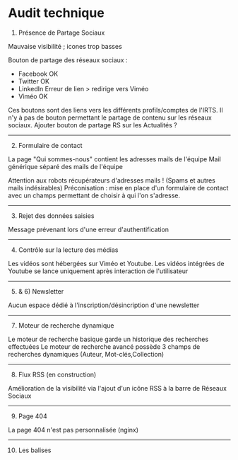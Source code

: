 # Audit technique

1) Présence de Partage Sociaux

Mauvaise visibilité ; icones trop basses

Bouton de partage des réseaux sociaux :
- Facebook   OK
- Twitter    OK
- LinkedIn   Erreur de lien > redirige vers Viméo
- Viméo      OK

Ces boutons sont des liens vers les différents profils/comptes de l'IRTS.
Il n'y à pas de bouton permettant le partage de contenu sur les réseaux sociaux.
Ajouter bouton de partage RS sur les Actualités ?

___

2) Formulaire de contact

La page "Qui sommes-nous" contient les adresses mails de l'équipe
Mail générique séparé des mails de l'équipe

Attention aux robots récupérateurs d'adresses mails ! (Spams et autres mails indésirables)
Préconisation : mise en place d'un formulaire de contact avec un champs permettant de choisir à qui l'on s'adresse.

___

3) Rejet des données saisies

Message prévenant lors d'une erreur d'authentification

___

4) Contrôle sur la lecture des médias

Les vidéos sont hébergées sur Viméo et Youtube.
Les vidéos intégrées de Youtube se lance uniquement après interaction de l'utilisateur

___

5) & 6) Newsletter

Aucun espace dédié à l'inscription/désincription d'une newsletter

___

7) Moteur de recherche dynamique

Le moteur de recherche basique garde un historique des recherches effectuées
Le moteur de recherche avancé possède 3 champs de recherches dynamiques (Auteur, Mot-clés,Collection) 

___

8) Flux RSS (en construction)

Amélioration de la visibilité via l'ajout d'un icône RSS à la barre de Réseaux Sociaux

___

9) Page 404

La page 404 n'est pas personnalisée (nginx)

___

10) Les balises <title>

Chaques pages possède un contenu de balise <title> différents

___

11) Les balises meta "keywords" & "description"

Le contenu des balises meta "keywords" et "description" sont identiques sur toutes les pages du sites avec pour contenu :

- keywords : "OPAC, web, library, opensource, catalog, catalogue, bibliothèque, médiathèque, pmb, phpmybibli"
- description : "Catalogue en ligne Nom de bibliothèque"

___

12) Réecriture des URLs

Les URLs ne sont pas réecritre de manière lisible pour l'utilisateur 
("http://crd.irts-pacacorse.com/index.php?lvl=cmspage&pageid=6&id_rubrique=23" et non "http://crd.irts-pacacorse.com/qui-sommes-nous/)

___

13) Toutes les pages sont accessibles par un lien HTML en dur 

Vérification impossible sans accès au BackOffice

___

14) Hiérarchisation des titres <h1>/<h2>/<h3>/<h4>/<h5>/<h6>

<h1> : 1 titre
<h2> : pas de titre
<h3> : 35 titres
<h4> : 5 titres
<h5> : 6 titres

Travail de hiérachisation des titres à faire : penser à hiérarchiser l'information !

___

15) Balises <strong>

Les mots-clés ne sont pas balisés !

Analyse grader.rezoactif.com :  - texte(s) en gras      (1)
                                - texte(s) en italique  (3)
                                - texte(s) en soulignés (0)
                               
___


